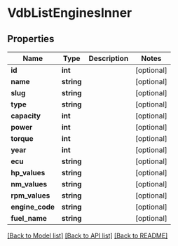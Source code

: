# VdbListEnginesInner

## Properties
Name | Type | Description | Notes
------------ | ------------- | ------------- | -------------
**id** | **int** |  | [optional] 
**name** | **string** |  | [optional] 
**slug** | **string** |  | [optional] 
**type** | **string** |  | [optional] 
**capacity** | **int** |  | [optional] 
**power** | **int** |  | [optional] 
**torque** | **int** |  | [optional] 
**year** | **int** |  | [optional] 
**ecu** | **string** |  | [optional] 
**hp_values** | **string** |  | [optional] 
**nm_values** | **string** |  | [optional] 
**rpm_values** | **string** |  | [optional] 
**engine_code** | **string** |  | [optional] 
**fuel_name** | **string** |  | [optional] 

[[Back to Model list]](../README.md#documentation-for-models) [[Back to API list]](../README.md#documentation-for-api-endpoints) [[Back to README]](../README.md)

